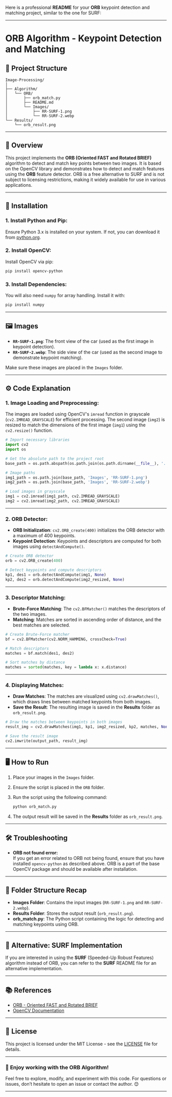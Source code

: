 Here is a professional **README** for your **ORB** keypoint detection and matching project, similar to the one for SURF:

---

# ORB Algorithm - Keypoint Detection and Matching

## 📁 Project Structure

```
Image-Processing/
│
├── Algorithm/
│   └── ORB/
│       ├── orb_match.py
│       ├── README.md
│       └── Images/
│           ├── RR-SURF-1.png
│           └── RR-SURF-2.webp
└── Results/
    └── orb_result.png
```

---

## 📝 Overview

This project implements the **ORB (Oriented FAST and Rotated BRIEF)** algorithm to detect and match key points between two images. It is based on the OpenCV library and demonstrates how to detect and match features using the **ORB** feature detector. ORB is a free alternative to SURF and is not subject to licensing restrictions, making it widely available for use in various applications.

---

## 🔧 Installation

### 1. **Install Python and Pip:**

Ensure Python 3.x is installed on your system. If not, you can download it from [python.org](https://www.python.org/downloads/).

### 2. **Install OpenCV:**

Install OpenCV via pip:

```bash
pip install opencv-python
```

### 3. **Install Dependencies:**

You will also need `numpy` for array handling. Install it with:

```bash
pip install numpy
```

---

## 🖼️ Images

- **`RR-SURF-1.png`**: The front view of the car (used as the first image in keypoint detection).
- **`RR-SURF-2.webp`**: The side view of the car (used as the second image to demonstrate keypoint matching).

Make sure these images are placed in the `Images` folder.

---

## ⚙️ Code Explanation

### 1. **Image Loading and Preprocessing:**

The images are loaded using OpenCV's `imread` function in grayscale (`cv2.IMREAD_GRAYSCALE`) for efficient processing. The second image (`img2`) is resized to match the dimensions of the first image (`img1`) using the `cv2.resize()` function.

```python
# Import necessary libraries
import cv2
import os

# Get the absolute path to the project root
base_path = os.path.abspath(os.path.join(os.path.dirname(__file__), '../../'))

# Image paths
img1_path = os.path.join(base_path, 'Images', 'RR-SURF-1.png')
img2_path = os.path.join(base_path, 'Images', 'RR-SURF-2.webp')

# Load images in grayscale
img1 = cv2.imread(img1_path, cv2.IMREAD_GRAYSCALE)
img2 = cv2.imread(img2_path, cv2.IMREAD_GRAYSCALE)
```

---

### 2. **ORB Detector:**

- **ORB Initialization**: `cv2.ORB_create(400)` initializes the ORB detector with a maximum of 400 keypoints.
- **Keypoint Detection**: Keypoints and descriptors are computed for both images using `detectAndCompute()`.

```python
# Create ORB detector
orb = cv2.ORB_create(400)

# Detect keypoints and compute descriptors
kp1, des1 = orb.detectAndCompute(img1, None)
kp2, des2 = orb.detectAndCompute(img2_resized, None)
```

---

### 3. **Descriptor Matching:**

- **Brute-Force Matching**: The `cv2.BFMatcher()` matches the descriptors of the two images.
- **Matching**: Matches are sorted in ascending order of distance, and the best matches are selected.

```python
# Create Brute-Force matcher
bf = cv2.BFMatcher(cv2.NORM_HAMMING, crossCheck=True)

# Match descriptors
matches = bf.match(des1, des2)

# Sort matches by distance
matches = sorted(matches, key = lambda x: x.distance)
```

---

### 4. **Displaying Matches:**

- **Draw Matches**: The matches are visualized using `cv2.drawMatches()`, which draws lines between matched keypoints from both images.
- **Save the Result**: The resulting image is saved in the **Results** folder as `orb_result.png`.

```python
# Draw the matches between keypoints in both images
result_img = cv2.drawMatches(img1, kp1, img2_resized, kp2, matches, None, flags=cv2.DrawMatchesFlags_NOT_DRAW_SINGLE_POINTS)

# Save the result image
cv2.imwrite(output_path, result_img)
```

---

## 🖥️ **How to Run**

1. Place your images in the `Images` folder.
2. Ensure the script is placed in the `ORB` folder.
3. Run the script using the following command:

   ```bash
   python orb_match.py
   ```

4. The output result will be saved in the **Results** folder as `orb_result.png`.

---

## 🛠️ **Troubleshooting**

- **ORB not found error:**  
  If you get an error related to ORB not being found, ensure that you have installed `opencv-python` as described above. ORB is a part of the base OpenCV package and should be available after installation.

---

## 📂 **Folder Structure Recap**

- **Images Folder**: Contains the input images (`RR-SURF-1.png` and `RR-SURF-2.webp`).
- **Results Folder**: Stores the output result (`orb_result.png`).
- **orb_match.py**: The Python script containing the logic for detecting and matching keypoints using ORB.

---

## 🔄 **Alternative: SURF Implementation**

If you are interested in using the **SURF** (Speeded-Up Robust Features) algorithm instead of ORB, you can refer to the **SURF** README file for an alternative implementation.

---

## 📚 **References**

- [ORB - Oriented FAST and Rotated BRIEF](https://docs.opencv.org/2.4/modules/features2d/doc/feature_detection_and_description.html#orb-create)
- [OpenCV Documentation](https://docs.opencv.org/)

---

## 📜 **License**

This project is licensed under the MIT License - see the [LICENSE](LICENSE) file for details.

---

### 🎉 **Enjoy working with the ORB Algorithm!**

Feel free to explore, modify, and experiment with this code. For questions or issues, don’t hesitate to open an issue or contact the author. 😊

---